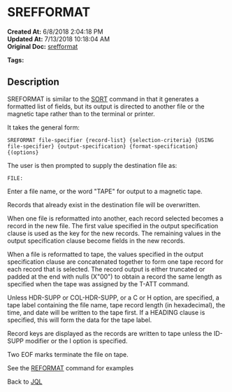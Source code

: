 # SREFFORMAT

**Created At:** 6/8/2018 2:04:18 PM  
**Updated At:** 7/13/2018 10:18:04 AM  
**Original Doc:** [srefformat](https://docs.jbase.com/46350-jql/srefformat)  

**Tags:**
<badge text='files' vertical='middle' />
<badge text='jql' vertical='middle' />

## Description

SREFORMAT is similar to the [SORT](321324-sort) command in that it generates a formatted list of fields, but its output is directed to another file or the magnetic tape rather than to the terminal or printer.

It takes the general form:

```
SREFORMAT file-specifier {record-list} {selection-criteria} {USING file-specifier} {output-specification} {format-specification} {(options}
```

The user is then prompted to supply the destination file as:

```
FILE:
```

Enter a file name, or the word "TAPE" for output to a magnetic tape.



Records that already exist in the destination file will be overwritten.

When one file is reformatted into another, each record selected becomes a record in the new file. The first value specified in the output specification clause is used as the key for the new records. The remaining values in the output specification clause become fields in the new records.

When a file is reformatted to tape, the values specified in the output specification clause are concatenated together to form one tape record for each record that is selected. The record output is either truncated or padded at the end with nulls (X"00") to obtain a record the same length as specified when the tape was assigned by the T-ATT command.

Unless HDR-SUPP or COL-HDR-SUPP, or a C or H option, are specified, a tape label containing the file name, tape record length (in hexadecimal), the time, and date will be written to the tape first. If a HEADING clause is specified, this will form the data for the tape label.

Record keys are displayed as the records are written to tape unless the ID-SUPP modifier or the I option is specified.

Two EOF marks terminate the file on tape.



See the [REFORMAT](321321-reformat) command for examples

Back to [JQL](jbase-query-language-jql-)

